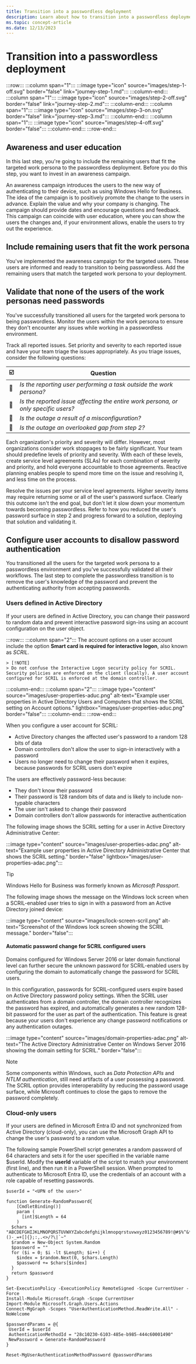 ```yaml
---
title: Transition into a passwordless deployment
description: Learn about how to transition into a passwordless deployment, the third step of the Microsoft passwordless journey.
ms.topic: concept-article
ms.date: 12/13/2023
---
```


# Transition into a passwordless deployment

:::row:::
   :::column span="1":::
   :::image type="icon" source="images/step-1-off.svg" border="false" link="journey-step-1.md":::
   :::column-end:::
   :::column span="1":::
   :::image type="icon" source="images/step-2-off.svg" border="false" link="journey-step-2.md":::
   :::column-end:::
   :::column span="1":::
   :::image type="icon" source="images/step-3-on.svg" border="false" link="journey-step-3.md":::
   :::column-end:::
   :::column span="1":::
   :::image type="icon" source="images/step-4-off.svg" border="false":::
   :::column-end:::
:::row-end:::

## Awareness and user education

In this last step, you're going to include the remaining users that fit the targeted work persona to the passwordless deployment. Before you do this step, you want to invest in an awareness campaign.

An awareness campaign introduces the users to the new way of authenticating to their device, such as using Windows Hello for Business. The idea of the campaign is to positively promote the change to the users in advance. Explain  the value and why your company is changing. The campaign should provide dates and encourage questions and feedback. This campaign can coincide with user education, where you can show the users the changes and, if your environment allows, enable the users to try out the experience.

## Include remaining users that fit the work persona

You've implemented the awareness campaign for the targeted users. These users are informed and ready to transition to being passwordless. Add the remaining users that match the targeted work persona to your deployment.

## Validate that none of the users of the work personas need passwords

You've successfully transitioned all users for the targeted work persona to being passwordless. Monitor the users within the work persona to ensure they don't encounter any issues while working in a passwordless environment.

Track all reported issues. Set priority and severity to each reported issue and have your team triage the issues appropriately. As you triage issues, consider the following questions:

| :ballot_box_with_check: | Question |
|--|--|
| :black_square_button: | *Is the reporting user performing a task outside the work persona?* |
| :black_square_button: | *Is the reported issue affecting the entire work persona, or only specific users?* |
| :black_square_button: | *Is the outage a result of a misconfiguration?* |
| :black_square_button: | *Is the outage an overlooked gap from step 2?* |

Each organization's priority and severity will differ. However, most organizations consider work stoppages to be fairly significant. Your team should predefine levels of priority and severity. With each of these levels, create service level agreements (SLAs) for each combination of severity and priority, and hold everyone accountable to those agreements. Reactive planning enables people to spend more time on the issue and resolving it, and less time on the process.

Resolve the issues per your service level agreements. Higher severity items may require returning some or all of the user's password surface. Clearly this outcome isn't the end goal, but don't let it slow down your momentum towards becoming passwordless. Refer to how you reduced the user's password surface in step 2 and progress forward to a solution, deploying that solution and validating it.

## Configure user accounts to disallow password authentication

You transitioned all the users for the targeted work persona to a passwordless environment and you've successfully validated all their workflows. The last step to complete the passwordless transition is to remove the user's knowledge of the password and prevent the authenticating authority from accepting passwords.

### Users defined in Active Directory

If your users are defined in Active Directory, you can change their password to random data and prevent interactive password sign-ins using an account configuration on the user object.

:::row:::
   :::column span="2":::
   The account options on a user account include the option **Smart card is required for interactive logon**, also known as *SCRIL*.

    > [!NOTE]
    > Do not confuse the Interactive Logon security policy for SCRIL. Security policies are enforced on the client (locally). A user account configured for SCRIL is enforced at the domain controller.
   :::column-end:::
   :::column span="2":::
   :::image type="content" source="images/user-properties-aduc.png" alt-text="Example user properties in Active Directory Users and Computers that shows the SCRIL setting on Account options." lightbox="images/user-properties-aduc.png" border="false":::
   :::column-end:::
:::row-end:::

When you configure a user account for SCRIL:

- Active Directory changes the affected user's password to a random 128 bits of data
- Domain controllers don't allow the user to sign-in interactively with a password
- Users no longer need to change their password when it expires, because passwords for SCRIL users don't expire

The users are effectively password-less because:

- They don't know their password
- Their password is 128 random bits of data and is likely to include non-typable characters
- The user isn't asked to change their password
- Domain controllers don't allow passwords for interactive authentication

The following image shows the SCRIL setting for a user in Active Directory Administrative Center:

:::image type="content" source="images/user-properties-adac.png" alt-text="Example user properties in Active Directory Administrative Center that shows the SCRIL setting." border="false" lightbox="images/user-properties-adac.png":::

> [!TIP]
> Windows Hello for Business was formerly known as *Microsoft Passport*.

The following image shows the message on the Windows lock screen when a SCRIL-enabled user tries to sign in with a password from an Active Directory joined device:

:::image type="content" source="images/lock-screen-scril.png" alt-text="Screenshot of the Windows lock screen showing the SCRIL message." border="false":::

#### Automatic password change for SCRIL configured users

Domains configured for Windows Server 2016 or later domain functional level can further secure the unknown password for SCRIL-enabled users by configuring the domain to automatically change the password for SCRIL users.

In this configuration, passwords for SCRIL-configured users expire based on Active Directory password policy settings. When the SCRIL user authenticates from a domain controller, the domain controller recognizes the password has expired, and automatically generates a new random 128-bit password for the user as part of the authentication. This feature is great because your users don't experience any change password notifications or any authentication outages.

:::image type="content" source="images/domain-properties-adac.png" alt-text="The Active Directory Administrative Center on Windows Server 2016 showing the domain setting for SCRIL." border="false":::

> [!NOTE]
> Some components within Windows, such as *Data Protection APIs* and *NTLM authentication*, still need artifacts of a user possessing a password. The SCRIL option provides interoperability by reducing the password usage surface, while Microsoft continues to close the gaps to remove the password completely.

### Cloud-only users

If your users are defined in Microsoft Entra ID and not synchronized from Active Directory (cloud-only), you can use the Microsoft Graph API to change the user's password to a random value.

The following sample PowerShell script generates a random password of 64 characters and sets it for the user specified in the variable name $userId.
Modify the **userId** variable of the script to match your environment (first line), and then run it in a PowerShell session. When prompted to authenticate to Microsoft Entra ID, use the credentials of an account with a role capable of resetting passwords.

```azurepowershell-interactive
$userId = "<UPN of the user>"

function Generate-RandomPassword{
    [CmdletBinding()]
    param (
      [int]$Length = 64
    )
  $chars = "ABCDEFGHIJKLMNOPQRSTUVWXYZabcdefghijklmnopqrstuvwxyz0123456789!@#$%^&*()-_=+[]{};:,.<>/?\|`~"
  $random = New-Object System.Random
  $password = ""
  for ($i = 0; $i -lt $Length; $i++) {
    $index = $random.Next(0, $chars.Length)
    $password += $chars[$index]
  }
  return $password  
}

Set-ExecutionPolicy -ExecutionPolicy RemoteSigned -Scope CurrentUser -Force
Install-Module Microsoft.Graph -Scope CurrentUser
Import-Module Microsoft.Graph.Users.Actions
Connect-MgGraph -Scopes "UserAuthenticationMethod.ReadWrite.All" -NoWelcome

$passwordParams = @{
 UserId = $userId
 AuthenticationMethodId = "28c10230-6103-485e-b985-444c60001490"
 NewPassword = Generate-RandomPassword
}

Reset-MgUserAuthenticationMethodPassword @passwordParams
```

